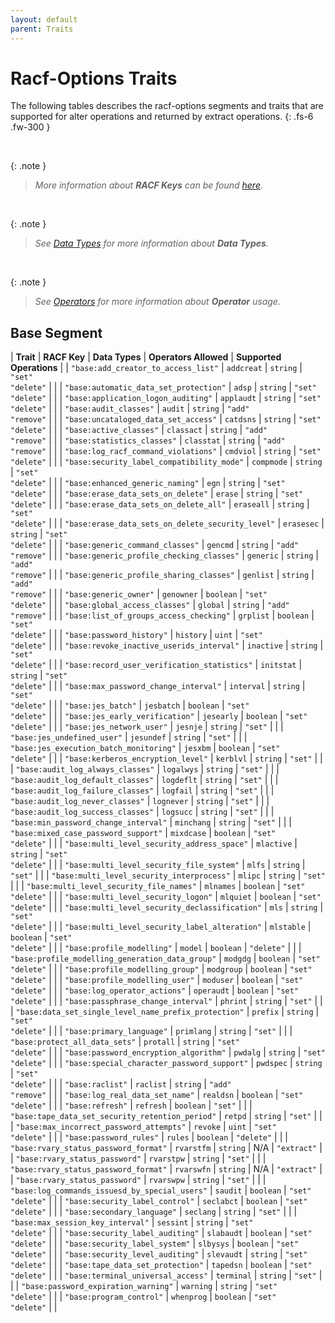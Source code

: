 ```yaml
---
layout: default
parent: Traits
---
```


# Racf-Options Traits

The following tables describes the racf-options segments and traits that are supported for alter operations and returned by extract operations.
{: .fs-6 .fw-300 }

&nbsp;

{: .note }
> _More information about **RACF Keys** can be found [here](https://www.ibm.com/docs/en/zos/3.1.0?topic=tables-user-administration)._

&nbsp;

{: .note }
> _See [Data Types](../data_types) for more information about **Data Types**._

&nbsp;

{: .note }
> _See [Operators](../operators) for more information about **Operator** usage._

## Base Segment

| **Trait** | **RACF Key** | **Data Types** | **Operators Allowed** | **Supported Operations** |
| `"base:add_creator_to_access_list"` | `addcreat` | `string` | `"set"`<br>`"delete"` |  |
| `"base:automatic_data_set_protection"` | `adsp` | `string` | `"set"`<br>`"delete"` |  |
| `"base:application_logon_auditing"` | `applaudt` | `string` | `"set"`<br>`"delete"` |  |
| `"base:audit_classes"` | `audit` | `string` | `"add"`<br>`"remove"` |  |
| `"base:uncataloged_data_set_access"` | `catdsns` | `string` | `"set"`<br>`"delete"` |  |
| `"base:active_classes"` | `classact` | `string` | `"add"`<br>`"remove"` |  |
| `"base:statistics_classes"` | `classtat` | `string` | `"add"`<br>`"remove"` |  |
| `"base:log_racf_command_violations"` | `cmdviol` | `string` | `"set"`<br>`"delete"` |  |
| `"base:security_label_compatibility_mode"` | `compmode` | `string` | `"set"`<br>`"delete"` |  |
| `"base:enhanced_generic_naming"` | `egn` | `string` | `"set"`<br>`"delete"` |  |
| `"base:erase_data_sets_on_delete"` | `erase` | `string` | `"set"`<br>`"delete"` |  |
| `"base:erase_data_sets_on_delete_all"` | `eraseall` | `string` | `"set"`<br>`"delete"` |  |
| `"base:erase_data_sets_on_delete_security_level"` | `erasesec` | `string` | `"set"`<br>`"delete"` |  |
| `"base:generic_command_classes"` | `gencmd` | `string` | `"add"`<br>`"remove"` |  |
| `"base:generic_profile_checking_classes"` | `generic` | `string` | `"add"`<br>`"remove"` |  |
| `"base:generic_profile_sharing_classes"` | `genlist` | `string` | `"add"`<br>`"remove"` |  |
| `"base:generic_owner"` | `genowner` | `boolean` | `"set"`<br>`"delete"` |  |
| `"base:global_access_classes"` | `global` | `string` | `"add"`<br>`"remove"` |  |
| `"base:list_of_groups_access_checking"` | `grplist` | `boolean` | `"set"`<br>`"delete"` |  |
| `"base:password_history"` | `history` | `uint` | `"set"`<br>`"delete"` |  |
| `"base:revoke_inactive_userids_interval"` | `inactive` | `string` | `"set"`<br>`"delete"` |  |
| `"base:record_user_verification_statistics"` | `initstat` | `string` | `"set"`<br>`"delete"` |  |
| `"base:max_password_change_interval"` | `interval` | `string` | `"set"`<br>`"delete"` |  |
| `"base:jes_batch"` | `jesbatch` | `boolean` | `"set"`<br>`"delete"` |  |
| `"base:jes_early_verification"` | `jesearly` | `boolean` | `"set"`<br>`"delete"` |  |
| `"base:jes_network_user"` | `jesnje` | `string` | `"set"` |  |
| `"base:jes_undefined_user"` | `jesundef` | `string` | `"set"` |  |
| `"base:jes_execution_batch_monitoring"` | `jesxbm` | `boolean` | `"set"`<br>`"delete"` |  |
| `"base:kerberos_encryption_level"` | `kerblvl` | `string` | `"set"` |  |
| `"base:audit_log_always_classes"` | `logalwys` | `string` | `"set"` |  |
| `"base:audit_log_default_classes"` | `logdeflt` | `string` | `"set"` |  |
| `"base:audit_log_failure_classes"` | `logfail` | `string` | `"set"` |  |
| `"base:audit_log_never_classes"` | `lognever` | `string` | `"set"` |  |
| `"base:audit_log_success_classes"` | `logsucc` | `string` | `"set"` |  |
| `"base:min_password_change_interval"` | `minchang` | `string` | `"set"` |  |
| `"base:mixed_case_password_support"` | `mixdcase` | `boolean` | `"set"`<br>`"delete"` |  |
| `"base:multi_level_security_address_space"` | `mlactive` | `string` | `"set"`<br>`"delete"` |  |
| `"base:multi_level_security_file_system"` | `mlfs` | `string` | `"set"` |  |
| `"base:multi_level_security_interprocess"` | `mlipc` | `string` | `"set"` |  |
| `"base:multi_level_security_file_names"` | `mlnames` | `boolean` | `"set"`<br>`"delete"` |  |
| `"base:multi_level_security_logon"` | `mlquiet` | `boolean` | `"set"`<br>`"delete"` |  |
| `"base:multi_level_security_declassification"` | `mls` | `string` | `"set"`<br>`"delete"` |  |
| `"base:multi_level_security_label_alteration"` | `mlstable` | `boolean` | `"set"`<br>`"delete"` |  |
| `"base:profile_modelling"` | `model` | `boolean` | `"delete"` |  |
| `"base:profile_modelling_generation_data_group"` | `modgdg` | `boolean` | `"set"`<br>`"delete"` |  |
| `"base:profile_modelling_group"` | `modgroup` | `boolean` | `"set"`<br>`"delete"` |  |
| `"base:profile_modelling_user"` | `moduser` | `boolean` | `"set"`<br>`"delete"` |  |
| `"base:log_operator_actions"` | `operaudt` | `boolean` | `"set"`<br>`"delete"` |  |
| `"base:passphrase_change_interval"` | `phrint` | `string` | `"set"` |  |
| `"base:data_set_single_level_name_prefix_protection"` | `prefix` | `string` | `"set"`<br>`"delete"` |  |
| `"base:primary_language"` | `primlang` | `string` | `"set"` |  |
| `"base:protect_all_data_sets"` | `protall` | `string` | `"set"`<br>`"delete"` |  |
| `"base:password_encryption_algorithm"` | `pwdalg` | `string` | `"set"`<br>`"delete"` |  |
| `"base:special_character_password_support"` | `pwdspec` | `string` | `"set"`<br>`"delete"` |  |
| `"base:raclist"` | `raclist` | `string` | `"add"`<br>`"remove"` |  |
| `"base:log_real_data_set_name"` | `realdsn` | `boolean` | `"set"`<br>`"delete"` |  |
| `"base:refresh"` | `refresh` | `boolean` | `"set"` |  |
| `"base:tape_data_set_security_retention_period"` | `retpd` | `string` | `"set"` |  |
| `"base:max_incorrect_password_attempts"` | `revoke` | `uint` | `"set"`<br>`"delete"` |  |
| `"base:password_rules"` | `rules` | `boolean` | `"delete"` |  |
| `"base:rvary_status_password_format"` | `rvarstfm` | `string` | N/A | `"extract"` |
| `"base:rvary_status_password"` | `rvarstpw` | `string` | `"set"` |  |
| `"base:rvary_status_password_format"` | `rvarswfn` | `string` | N/A | `"extract"` |
| `"base:rvary_status_password"` | `rvarswpw` | `string` | `"set"` |  |
| `"base:log_commands_issuesd_by_special_users"` | `saudit` | `boolean` | `"set"`<br>`"delete"` |  |
| `"base:security_label_control"` | `seclabct` | `boolean` | `"set"`<br>`"delete"` |  |
| `"base:secondary_language"` | `seclang` | `string` | `"set"` |  |
| `"base:max_session_key_interval"` | `sessint` | `string` | `"set"`<br>`"delete"` |  |
| `"base:security_label_auditing"` | `slabaudt` | `boolean` | `"set"`<br>`"delete"` |  |
| `"base:security_label_system"` | `slbysys` | `boolean` | `"set"`<br>`"delete"` |  |
| `"base:security_level_auditing"` | `slevaudt` | `string` | `"set"`<br>`"delete"` |  |
| `"base:tape_data_set_protection"` | `tapedsn` | `boolean` | `"set"`<br>`"delete"` |  |
| `"base:terminal_universal_access"` | `terminal` | `string` | `"set"` |  |
| `"base:password_expiration_warning"` | `warning` | `string` | `"set"`<br>`"delete"` |  |
| `"base:program_control"` | `whenprog` | `boolean` | `"set"`<br>`"delete"` |  |
